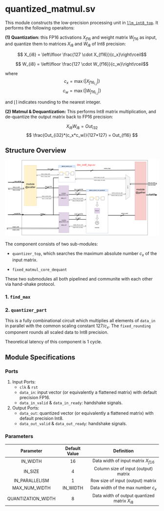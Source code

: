 # quantized_matmul.sv
This module constructs the low-precision processing unit in [`llm_int8_top`](../rtl/llm_int8_top.sv). It performs the following operaitons:

**(1) Quantization:** this FP16 activations $X_{f16}$ and weight matrix $W_{f16}$ as input, and quantize them to matrices $X_{i8}$ and $W_{i8}$ of Int8 precision:

$$ X_{i8} = \left\lfloor \frac{127 \cdot X_{f16}}{c_x}\right\rceil$$

$$ W_{i8} = \left\lfloor \frac{127 \cdot W_{f16}}{c_w}\right\rceil$$

where 
$$ c_x = \max\left(\left|X_{f16_{i, j}}\right|\right) $$
$$ c_w = \max\left(\left|W_{f16_{i, j}}\right|\right) $$

and  $\left\lfloor\right\rceil$ indicates rounding to the nearest integer.

**(2) Matmul & Dequantization:** This performs Int8 matrix multiplication, and de-quantize the output matrix back to FP16 precision:

$$ X_{i8}W_{i8} = Out_{i32}$$
$$ \frac{Out_{i32}*(c_x*c_w)}{127*127} = Out_{f16} $$



## Structure Overview
![](./figs/top_level.png)


The component consists of two sub-modules: 
* `quantizer_top`, which searches the maximum absolute number $c_x$ of the input matrix.



* `fixed_matmul_core_dequant`

These two submodules all both pipelined and communite with each other via hand-shake protocol.

### 1. `find_max`

### 2. `quantizer_part`
This is a fully combinational circuit which multiplies all elements of `data_in` in parallel with the common scaling constant $127/c_x$. The `fixed_rounding` component rounds all scaled data to Int8 precision.

Theoretical latency of this component is 1 cycle.


## Module Specifications
### Ports
1. Input Ports:
    * `clk` & `rst`
    * `data_in`: input vector (or equivalently a flattened matrix) with default precision FP16.
    * `data_in_valid` & `data_in_ready`: handshake signals.
2. Output Ports:
    * `data_out`: quantized vector (or equivalently a flattened matrix) with default precision Int8.
    * `data_out_valid` & `data_out_ready`: handshake signals.

### Parameters

| Parameter | Default Value | Definition |
| :---: | :---: | :---:|
| IN_WIDTH | 16 | Data width of input matrix $X_{f16}$|
| IN_SIZE | 4 | Column size of input (output) matrix |
| IN_PARALLELISM | 1 | Row size of input (output) matrix |
| MAX_NUM_WIDTH | IN_WIDTH | Data width of the max number $c_x$|
| QUANTIZATION_WIDTH | 8 | Data width of output quantized matrix $X_{i8}$|

